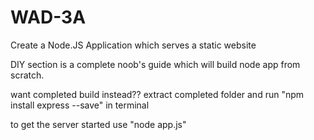 # WAD-3A
Create a Node.JS Application which serves a static website

DIY section is a complete noob's guide which will build node app from scratch.

want completed build instead??
extract completed folder and run "npm install express --save" in terminal 

to get the server started use "node app.js"
